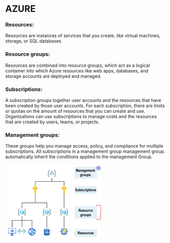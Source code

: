 # AZURE


### Resources: 
Resources are instances of services that you create, like virtual machines, storage, or SQL databases.   

### Resource groups: 
Resources are combined into resource groups, which act as a logical container into which Azure resources like web apps, databases, and storage accounts are deployed and managed.   

### Subscriptions: 
A subscription groups together user accounts and the resources that have been created by those user accounts. For each subscription, there are limits or quotas on the amount of resources that you can create and use. Organizations can use subscriptions to manage costs and the resources that are created by users, teams, or projects. 

### Management groups:
These groups help you manage access, policy, and compliance for multiple subscriptions. All subscriptions in a management group management group. automatically inherit the conditions applied to the management Group.

<img src="./images/resources_group.png" width=60% height=50%/>
